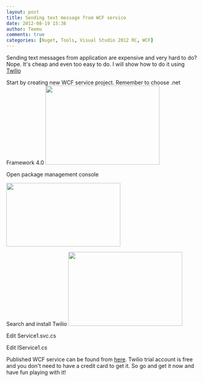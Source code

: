 ```yaml
---
layout: post
title: Sending text message from WCF service
date: 2012-08-19 15:36
author: Teemu
comments: true
categories: [Nuget, Tools, Visual Studio 2012 RC, WCF]
---
```

Sending text messages from application are expensive and very hard to do? Nope.
It's cheap and even too easy to do. I will show how to do it using <a href="https://www.twilio.com/" target="_blank">Twilio</a>

<!--more-->

Start by creating new WCF service project. Remember to choose .net Framework 4.0
<a href="https://res.cloudinary.com/tapanila-net/image/upload/v1388360870/CreateNewWCFServiceProject1_ifqzip.png"><img class="alignnone size-medium wp-image-98" title="CreateNewWCFServiceProject" src="https://res.cloudinary.com/tapanila-net/image/upload/h_207,w_300/v1388360870/CreateNewWCFServiceProject1_ifqzip.png" alt="" width="300" height="207" /></a>

Open package management console

<a href="https://res.cloudinary.com/tapanila-net/image/upload/v1388360855/OpenNuGet_xomu4s.png"><img class="alignnone size-medium wp-image-146" title="OpenNuGet" src="https://res.cloudinary.com/tapanila-net/image/upload/h_167,w_300/v1388360855/OpenNuGet_xomu4s.png" alt="" width="300" height="167" /></a>

Search and install Twilio
<a href="https://res.cloudinary.com/tapanila-net/image/upload/v1388360707/AddReferenceTwilio_cm9pe9.png"><img class="alignnone size-medium wp-image-391" title="AddReferenceTwilio" src="https://res.cloudinary.com/tapanila-net/image/upload/h_194,w_300/v1388360707/AddReferenceTwilio_cm9pe9.png" alt="" width="300" height="194" /></a>

Edit Service1.svc.cs
<p><script src="https://gist.github.com/3394618.js?file=gistfile1.cs"></script></p>
Edit IService1.cs
<p><script src="https://gist.github.com/3394622.js?file=gistfile1.cs"></script></p>
Published WCF service can be found from <a href="http://tapanilablog.azurewebsites.net/Service1.svc">here</a>.
Twilio trial account is free and you don't need to have a credit card to get it.
So go and get it now and have fun playing with it!
